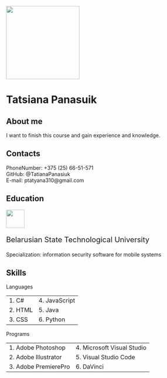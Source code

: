 <img src="https://i.pinimg.com/originals/93/f5/ad/93f5add9cde98356f58e67e36dd5e232.jpg" width="200"/>

Tatsiana Panasuik
=
About me
-
<p>I want to finish this course and gain experience and knowledge.</p>

Contacts
-
<p>PhoneNumber: +375 (25) 66-51-571</br>
  GitHub: @TatianaPanasiuk</br>
  E-mail: ptatyana310@gmail.com</br>
</p>

Еducation
-
<img src="https://conf.belstu.by/wp-content/uploads/2022/09/cropped-БГТУ-логотип-1-1-1024x1024.png" width="50"/>

<p style = "font-size: 15pt;">Belarusian State Technological University</p>

Specialization: information security software for mobile systems


Skills
-
Languages
<table>
<tr>
<td>1. C#</td>
<td>4. JavaScript</td>

</tr>
<tr>
<td>2. HTML</td>
<td>5. Java</td>

</tr>
<tr>
<td>3. CSS</td>
<td>6. Python</td>
</tr>
</table>

Programs
<table>
<tr>
<td>1. Adobe Photoshop</td>
<td>4. Microsoft Visual Studio</td>

</tr>
<tr>
<td>2. Adobe Illustrator</td>
<td>5. Visual Studio Code</td>

</tr>
<tr>
<td>3. Adobe PremierePro</td>
<td>6. DaVinci</td>
</tr>
</table>

